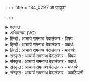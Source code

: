 +++
title = "34_0227 आ याह्युप"

+++
<details><summary>पदपाठः</summary>

आ꣢। या꣣हि। उ꣡प꣢꣯। नः꣣। सुत꣢म्। वा꣡जे꣢꣯भिः। मा। हृ꣣णीयथाः। महा꣢न्। इ꣣व। यु꣡व꣢꣯जानिः। यु꣡व꣢꣯। जा꣣निः। २२७।
</details>

<details><summary>अधिमन्त्रम् (VC)</summary>

- इन्द्रः
- मेधातिथिः काण्वः प्रियमेधश्चाङ्गिरसः
- गायत्री
- षड्जः
- ऐन्द्रं काण्डम्
</details>

<details><summary>हिन्दी : आचार्य रामनाथ वेदालंकार - विषयः</summary>

अगले मन्त्र में परमात्मा को उपासना-यज्ञ में निमन्त्रित किया जा रहा है।
</details>

<details><summary>हिन्दी : आचार्य रामनाथ वेदालंकार - पदार्थः</summary>

पदार्थान्वय -  हे इन्द्र परमात्मान् ! महान् आप (वाजेभिः) आध्यात्मिकबलरूप तथा योगेश्वर्यरूप उपहारों के साथ (नः) हमारे (सुतम्) प्रारम्भ किये हुए उपासना-यज्ञ में (आ याहि) आइये, (मा हृणीयथाः) रोष वा संकोच मत कीजिए, (इव) जैसे (युवजानिः) युवति पत्नीवाला (महान्) गुणों से महान् कोई पुरुष, बहुमूल्य उपहारों के साथ पत्नी-सहित दूसरों के यज्ञ में जाता है ॥५॥ इस मन्त्र में उपमालङ्कार है ॥५॥
</details>

<details><summary>हिन्दी : आचार्य रामनाथ वेदालंकार - भावार्थः</summary>

भावार्थ -  जैसे रूपवती भार्यावाला कोई महान् पुरुष सामान्यजनों के भी निमन्त्रण को स्वीकार कर, उपहार लेकर भार्या के साथ उनके यज्ञ में जाता है, वैसे ही महान् परमात्मा भी हम तुच्छों से भी आयोजित उपासना-यज्ञ में आध्यात्मिक ऐश्वर्य का उपहार लेकर आये ॥५॥
</details>

<details><summary>संस्कृत : आचार्य रामनाथ वेदालंकार - विषयः</summary>

अथ परमात्मानमुपासनायज्ञे निमन्त्रयन्नाह।
</details>

<details><summary>संस्कृत : आचार्य रामनाथ वेदालंकार - पदार्थः</summary>

पदार्थान्वय -  हे इन्द्र परमात्मन् ! महाँस्त्वम् (वाजेभिः) वाजैः आध्यात्मिकबलरूपैर्योगैश्वर्यरूपैश्च उपहारैः सह (नः) अस्माकम् (सुतम्) प्रारब्धमुपासनायज्ञम् (आ याहि) आगच्छ, (मा हृणीयथाः) रोषं संकोचं च (मा) कार्षीः। हृणीङ् रोषणे लज्जायां च, कण्ड्वादिः। (इव) यथा (युवजानिः) युवतिः तरुणी जाया धर्मपत्नी यस्य तादृशः (महान्) गुणैर्विशालः कश्चित् पुरुषः संकोचं रोषं च विहाय वाजैः बहुमूल्यैरुपहारैः सह भार्यामादाय परेषां यज्ञं गच्छति ॥५॥२ अत्रोपमालङ्कारः।
</details>

<details><summary>संस्कृत : आचार्य रामनाथ वेदालंकार - भावार्थः</summary>

भावार्थ -  यथा रूपवद्भार्यः कश्चिन्महान् पुरुषः सामान्यजनानामपि निमन्त्रणं स्वीकृत्योपहारानादाय भार्यया सह तेषां यज्ञं गच्छति, तथैव महानपि परमात्मा तुच्छैरप्यस्माभिरायोजिते उपासनायज्ञे आध्यात्मिकानामैश्वर्याणामुपहारं गृहीत्वा समागच्छेत् ॥५॥
</details>

<details><summary>संस्कृत : आचार्य रामनाथ वेदालंकार - पादटिप्पनी</summary>

टिप्पनी -   १. ऋ० ८।२।१९, ‘ओ षु प्रयाहि वाजेभिर्मा हृणीथा अभ्यस्मान्’ इति तत्र पूर्वार्द्धपाठः। २. एत्य च स्तोकेन अपराधेन मा हृणीयथाः मा क्रोधं गमः, मा रोषीरित्यर्थः। महानिव युवजानिः। युवतिर्जाया यस्य स युवजानिः तरुणभार्यः इत्यर्थः। स यथा तरुण्या भार्याया अपराधेऽपि न रुष्यति, तद्वन्मा रोषीरित्यर्थः—इति वि०। स (युवजानिः) यथा जायामधिगच्छति न च तामधिक्रुध्यति तद्वत्—इति भ०। वाजेभिः अन्दीयैर्हवीरूपैरन्नैः मा हृणीयथा मा ह्रियस्व। तत्र दृष्टान्तः—यथा रूपवद्भार्योपेतः प्रभुः अन्याभिर्नापह्रियते, किन्तु तामेव युवतिं प्रत्यागच्छति तद्वत्—इति सा०।
</details>